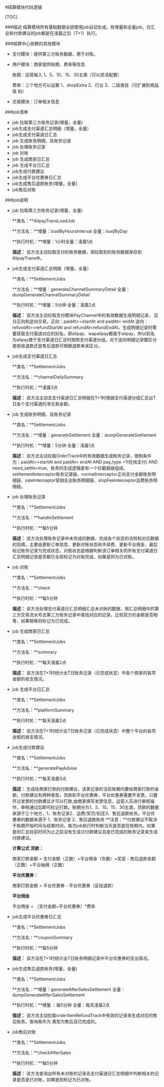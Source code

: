 #结算模块代码逻辑

[TOC]

###描述
结算模块所有基础数据全部使用job自动生成，有增量和全量job，日汇总和付款建议的job都是在凌晨之后（T+1）执行。

###结算中心依赖的其他模块

+ 支付模块：提供第三方账务数据，用于对账。
+ 用户模块：商家提供账期、费率等信息

   账期：运营输入 1、5、10、15、30五类（可以灵活配置）
   
   费率：三个地方可以设置 1、shopExtra 2、行业 3、二级类目（可扩展到商品级  别）
   
+ 交易模块：订单相关信息

###job清单
+ job 拉取第三方账务记录(增量，全量)
+ job生成支付渠道汇总明细（增量，全量）
+ job生成支付渠道日汇总
+ job 生成账务明细，及账务记录
+ job 处理账务记录
+ job 对账
+ job 生成商家日汇总
+ job 生成平台日汇总
+ job生成付款建议
+ job生成平台优惠券日汇总
+ job生成售后退款账务(增量，全量)
+ job售后对账

###job说明
+ job 拉取第三方账务记录(增量，全量)

	**类名：**AlipayTransLoadJob
	
	**方法名：**增量：loadByHoursInterval 全量：loadByDay
	
	**执行时机：**增量：1小时全量：凌晨1点
	
	**描述：** 该方法主动拉取支付的账务数据，把拉取到的账务数据保存到AlipayTrans中。



+ job生成支付渠道汇总明细（增量，全量）

	**类名：**SettlementJobs
	
	**方法名：**增量：generateChannelSummaryDetail 全量：dumpGenerateChannelSummaryDetail
	
	**执行时机：**增量：5分钟 全量：凌晨2点
	
	**描述：** 该方法主动拉取支付模块PayChannel中的有效数据生成明细记录，
	区分正向和逆向交易，正向：paidAt>=startAt and paidAt< endAt 逆向：refundAt>=refundStartAt and refundAt<refundEndAt，生成明细记录时需要获取支付渠道对应的别名，即alipay、wapalipay都属于alipay，所以别名为alipay便于支付渠道日汇总时按照支付渠道分组。对于逆向明细记录要区分是拒收退款还是售后退款可根据退款单来区分。


+ job生成支付渠道日汇总

	**类名：**SettlementJobs
	
	**方法名：**channelDailySummary
	
	**执行时机：**凌晨3点
	
	**描述：** 该方法主动去支付渠道日汇总明细在T+1时根据支付渠道分组汇总出T日各个支付渠道的净交易金额。


+ job 生成账务明细，及账务记录

	**类名：**SettlementJobs
	
	**方法名：**增量：generateSettlement 全量：dumpGenerateSettlement
	
	**执行时机：**增量：5分钟 全量：凌晨1点
	
	**描述：** 该方法主动拉取OrderTrack中的有效数据生成账务记录，限制条件为：paidAt>=startAt and paidAt< endAt AND pay_type =1(在线支付) AND need_settle=true，账务的生成逻辑是有一个拦截器链组成，settlementInterceptor账务记录链、normalInterceptor正向支付金额账务明细链、saleInterceptor营销支出账务明细链、shipFeeInterceptor运费账务明细链。

+ job 处理账务记录

	**类名：**SettlementJobs
	
	**方法名：**handleSettlement
	
	**执行时机：**每5分钟 
	
	**描述：** 该方法处理账务记录中未完成的数据，完成各个状态的流转和对应数据的回填，主要由更新订单信息、更新对账状态和手续费、更新平台佣金，最后标记账务记录为完成状态，对账状态是根据判断该订单相关的所有支付渠道日汇总明细记录是否都已全部标记为对账完成，如果是则为已对账。


+ job 对账

	**类名：**SettlementJobs
	
	**方法名：**check
	
	**执行时机：**每5分钟 
	
	**描述：** 该方法处理支付渠道日汇总明细汇总未对账的数据，用汇总明细中的第三方交易流水号去第三方账务记录中查找对应的记录，比较双方的金额是否相等，如果相等则标记为已完成。

+ job 生成商家日汇总

	**类名：**SettlementJobs
	
	**方法名：**summary
	
	**执行时机：**每天凌晨2点
	
	**描述：** 该方法在T+1时统计出T日账务记录（已完成状态）中各个商家的各项金额的收支情况。


+ job 生成平台日汇总

	**类名：**SettlementJobs
	
	**方法名：**platformSummary
	
	**执行时机：**每天凌晨2点
	
	**描述：** 该方法在T+1时统计出T日账务记录（已完成状态）中整个平台的各项金额的收支情况。


+ job生成付款建议

	**类名：**SettlementJobs
	
	**方法名：**generatePayAdvise
	
	**执行时机：**每天凌晨3点
	
	**描述：** 生成给商家打款的付款建议，该表记录的当前账期内要给商家打款的金额，付款建议有两种类型，货款和平台优惠券，平台优惠券需要开发票，只要开过发票的付款建议才可以打款,由商家填写发票信息，运营人员进行审核操作，审核通过后即可标记打款。账期分为1、5、10、15、30五类，货款的数据来源于三个地方，1、账务记录2、运费/奖罚/扣还3、售后退款账务。平台优惠券的数据来源于 1、账务记录 2、售后退款账务
	**注意：**付款建议不取决于账期开始时间与结束时间，每次job执行时判断当天是否是在账期内，如果是则汇总目前时间为止之前没有生成过付款建议且是已完成的账务记录来生成付款建议。
	
	**计算公式**
	**货款：**
	
	商家打款金额 = 支付金额（正数）+平台佣金（负数）+奖惩 - 售后退款金额（正数）+平台抽佣（正数）
	
	**平台优惠券：**
	
	商家打款金额 = 平台优惠券 - 平台优惠券（妥投退款）
	
	**平台佣金**
	
	平台佣金 = （支付金额+平台优惠券）*费率


+ job生成平台优惠券日汇总

	**类名：**SettlementJobs
	
	**方法名：**couponSummary
	
	**执行时机：**每5分钟
	
	**描述：** 该方法在T+1时统计出T日账务明细记录中平台优惠券的支出情况。


+ job生成售后退款账务(增量，全量)

	**类名：**SettlementJobs
	
	**方法名：**增量：generateAfterSalesSettlement 全量：dumpGenerateAfterSalesSettlement
	
	**执行时机：**增量 ：每5分钟 全量：每天凌晨2点
	
	**描述：** 该方法主动拉取orderItemRefundTrack中有效的记录来生成对应的售后账务。查询条件为 类型为售后且已完成的。

+ job售后对账

	**类名：**SettlementJobs
	
	**方法名：**checkAfterSales
	
	**执行时机：**每5分钟
	
	**描述：** 该方法查询出所有未对账的记录去支付渠道日汇总明细中判断相关的记录是否是已对账，如果是则标记为已对账。

